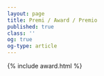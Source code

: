 ```yaml
---
layout: page
title: Premi / Award / Premio
published: true
class: ''
og: true
og-type: article
---
```


{% include award.html %}
